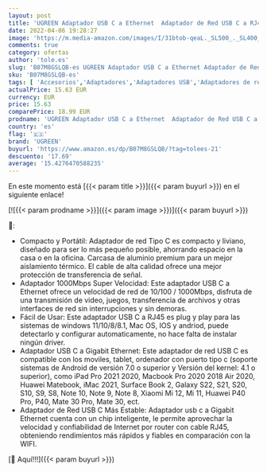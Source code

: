 ```yaml
---
layout: post
title: 'UGREEN Adaptador USB C a Ethernet  Adaptador de Red USB C a RJ45 Gigabit Ethernet LAN Tarjeta de Red 1000 Mbps Compatible con iPad Pro Macbook Pro Air 2020 iMac 2021 Galaxy S22 S21 S20 y Xiaomi Mi12'
date: 2022-04-06 19:28:27
image: 'https://m.media-amazon.com/images/I/31btob-qeaL._SL500_._SL400_.jpg'
comments: true
category: ofertas
author: 'tole.es'
slug: 'B07M8GSLQB-es UGREEN Adaptador USB C a Ethernet Adaptador de Red USB C a...'
sku: 'B07M8GSLQB-es'
tags: [ 'Accesorios','Adaptadores','Adaptadores USB','Adaptadores de red','Adaptadores de red USB','Dispositivos de red','Informática','ipad','ugreen', ]
actualPrice: 15.63 EUR
currency: EUR
price: 15.63
comparePrice: 18.99 EUR
prodname: 'UGREEN Adaptador USB C a Ethernet  Adaptador de Red USB C a RJ45 Gigabit Ethernet LAN Tarjeta de Red 1000 Mbps Compatible con iPad Pro Macbook Pro Air 2020 iMac 2021 Galaxy S22 S21 S20 y Xiaomi Mi12'
country: 'es'
flag: '🇪🇸'
brand: 'UGREEN'
buyurl: 'https://www.amazon.es/dp/B07M8GSLQB/?tag=tolees-21'
descuento: '17.69'
average: '15.4276470588235'
---
```


En este momento está [{{< param title >}}]({{< param buyurl >}}) en el siguiente enlace!

[![{{< param prodname >}}]({{< param image >}})]({{< param buyurl >}})

🔎:

- Compacto y Portátil: Adaptador de red Tipo C es compacto y liviano, diseñado para ser lo más pequeño posible, ahorrando espacio en la casa o en la oficina. Carcasa de aluminio premium para un mejor aislamiento térmico. El cable de alta calidad ofrece una mejor protección de transferencia de señal.
- Adaptador 1000Mbps Super Velocidad: Este adaptador USB C a Ethernet ofrece un velocidad de red de 10/100 / 1000Mbps, disfruta de una transmisión de video, juegos, transferencia de archivos y otras interfaces de red sin interrupciones y sin demoras.
- Fácil de Usar: Este adaptador USB C a RJ45 es plug y play para las sistemas de windows 11/10/8/8.1, Mac OS, IOS y andriod, puede detectarlo y configurar automaticamente, no hace falta de instalar ningún driver.
- Adaptador USB C a Gigabit Ethernet: Este adaptador de red USB C es compatible con los moviles, tablet, ordenador con puerto tipo c (soporte sistemas de Android de versión 7.0 o superior y Versión del kernel: 4.1 o superior), como iPad Pro 2021 2020, Macbook Pro 2020 2018 Air 2020, Huawei Matebook, iMac 2021, Surface Book 2, Galaxy S22, S21, S20, S10, S9, S8, Note 10, Note 9, Note 8, Xiaomi Mi 12, Mi 11, Huawei P40 Pro, P40, Mate 30 Pro, Mate 30, ect.
- Adaptador de Red USB C Más Estable: Adaptador usb c a Gigabit Ethernet cuenta con un chip inteligente, le permite aprovechar la velocidad y confiabilidad de Internet por router con cable RJ45, obteniendo rendimientos más rápidos y fiables en comparación con la WIFI.

[🛒 Aquí!!!]({{< param buyurl >}})

